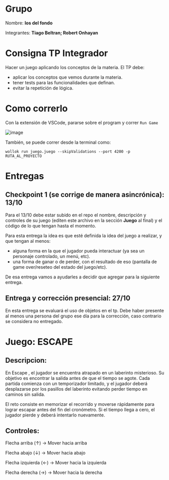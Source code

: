 # Grupo

Nombre: **los del fondo**

Integrantes: **Tiago Beltran;
Robert Onhayan**

# Consigna TP Integrador

Hacer un juego aplicando los conceptos de la materia.
El TP debe:
- aplicar los conceptos que vemos durante la materia.
- tener tests para las funcionalidades que definan.
- evitar la repetición de lógica.

# Como correrlo

Con la extensión de VSCode, pararse sobre el program y correr `Run Game`

![image](https://github.com/user-attachments/assets/532b04d4-dca8-4887-aa47-a3c631b42568)

También, se puede correr desde la terminal como:
```
wollok run juego.juego --skipValidations --port 4200 -p RUTA_AL_PROYECTO
```


# Entregas

## Checkpoint 1 (se corrige de manera asincrónica): 13/10

Para el 13/10 debe estar subido en el repo el nombre, descripción y controles de su juego (editen este archivo en la sección **Juego** al final) y el código de lo que tengan hasta el momento.

Para esta entrega la idea es que esté definida la idea del juego a realizar, y que tengan al menos:
- alguna forma en la que el jugador pueda interactuar (ya sea un personaje controlado, un menú, etc).
- una forma de ganar o de perder, con el resultado de eso (pantalla de game over/reseteo del estado del juego/etc).

De esa entrega vamos a ayudarles a decidir que agregar para la siguiente entrega.

## Entrega y corrección presencial: 27/10

En esta entrega se evaluará el uso de objetos en el tp. Debe haber presente al menos una persona del grupo ese día para la corrección, caso contrario se considera no entregado.

# Juego: ESCAPE

## Descripcion:

En Escape , el jugador se encuentra atrapado en un laberinto misterioso.
Su objetivo es encontrar la salida antes de que el tiempo se agote.
Cada partida comienza con un temporizador limitado, y el jugador deberá desplazarse por los pasillos del laberinto evitando perder tiempo en caminos sin salida.

El reto consiste en memorizar el recorrido y moverse rápidamente para lograr escapar antes del fin del cronómetro.
Si el tiempo llega a cero, el jugador pierde y deberá intentarlo nuevamente.

## Controles:

Flecha arriba (↑) → Mover hacia arriba

Flecha abajo (↓) → Mover hacia abajo

Flecha izquierda (←) → Mover hacia la izquierda

Flecha derecha (→) → Mover hacia la derecha


